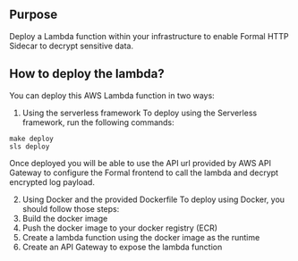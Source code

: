 ## Purpose
 Deploy a Lambda function within your infrastructure to enable Formal HTTP Sidecar to decrypt sensitive data.

## How to deploy the lambda?

You can deploy this AWS Lambda function in two ways:
1. Using the serverless framework
To deploy using the Serverless framework, run the following commands:
```
make deploy
sls deploy
```

Once deployed you will be able to use the API url provided by AWS API Gateway to configure the Formal frontend to call the lambda and decrypt encrypted log payload.

2. Using Docker and the provided Dockerfile
To deploy using Docker, you should follow those steps:
1. Build the docker image
2. Push the docker image to your docker registry (ECR)
3. Create a lambda function using the docker image as the runtime
4. Create an API Gateway to expose the lambda function



